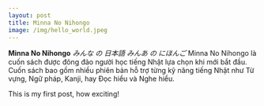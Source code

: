 ```yaml
---
layout: post
title: Minna No Nihongo
image: /img/hello_world.jpeg
---
```

**Minna No Nihongo**
*みんな の 日本語*
<em>みんあ の にほんご</em>
Minna No Nihongo là cuốn sách được đông đảo người học tiếng Nhật lựa chọn khi mới bắt đầu. Cuốn sách bao gồm nhiều phiên bản hỗ trợ từng kỹ năng tiếng Nhật như Từ vựng, Ngữ pháp, Kanji, hay Đọc hiểu và Nghe hiểu.

This is my first post, how exciting!

